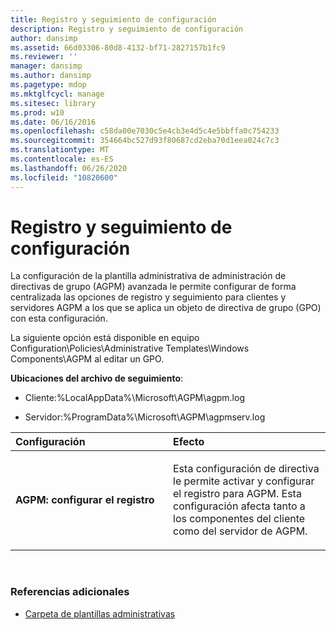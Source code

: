 ```yaml
---
title: Registro y seguimiento de configuración
description: Registro y seguimiento de configuración
author: dansimp
ms.assetid: 66d03306-80d8-4132-bf71-2827157b1fc9
ms.reviewer: ''
manager: dansimp
ms.author: dansimp
ms.pagetype: mdop
ms.mktglfcycl: manage
ms.sitesec: library
ms.prod: w10
ms.date: 06/16/2016
ms.openlocfilehash: c58da00e7030c5e4cb3e4d5c4e5bbffa0c754233
ms.sourcegitcommit: 354664bc527d93f80687cd2eba70d1eea024c7c3
ms.translationtype: MT
ms.contentlocale: es-ES
ms.lasthandoff: 06/26/2020
ms.locfileid: "10820600"
---
```

# Registro y seguimiento de configuración


La configuración de la plantilla administrativa de administración de directivas de grupo (AGPM) avanzada le permite configurar de forma centralizada las opciones de registro y seguimiento para clientes y servidores AGPM a los que se aplica un objeto de directiva de grupo (GPO) con esta configuración.

La siguiente opción está disponible en equipo Configuration\\Policies\\Administrative Templates\\Windows Components\\AGPM al editar un GPO.

**Ubicaciones del archivo de seguimiento**:

-   Cliente:%LocalAppData%\\Microsoft\\AGPM\\agpm.log

-   Servidor:%ProgramData%\\Microsoft\\AGPM\\agpmserv.log

<table>
<colgroup>
<col width="50%" />
<col width="50%" />
</colgroup>
<thead>
<tr class="header">
<th align="left">Configuración</th>
<th align="left">Efecto</th>
</tr>
</thead>
<tbody>
<tr class="odd">
<td align="left"><p><strong>AGPM: configurar el registro</strong></p></td>
<td align="left"><p>Esta configuración de directiva le permite activar y configurar el registro para AGPM. Esta configuración afecta tanto a los componentes del cliente como del servidor de AGPM.</p></td>
</tr>
</tbody>
</table>

 

### Referencias adicionales

-   [Carpeta de plantillas administrativas](administrative-templates-folder-agpm40.md)

 

 






